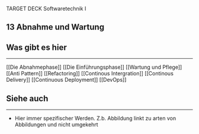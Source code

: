 
TARGET DECK
Softwaretechnik I

13 Abnahme und Wartung
--
## Was gibt es hier
***
[[Die Abnahmephase]]
[[Die Einführungsphase]]
[[Wartung und Pflege]]
[[Anti Pattern]]
[[Refactoring]]
[[Continous Intergration]]
[[Continous Delivery]]
[[Continuous Deployment]]
[[DevOps]]
## Siehe auch
***
* Hier immer spezifischer Werden. Z.b. Abbildung linkt zu arten von Abbildungen und nicht umgekehrt